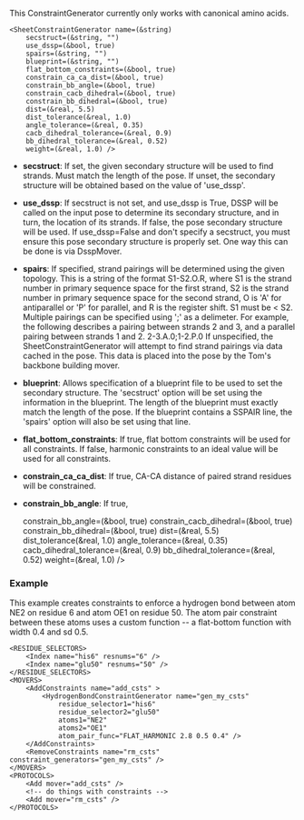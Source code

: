 This ConstraintGenerator currently only works with canonical amino acids.


```
<SheetConstraintGenerator name=(&string)
    secstruct=(&string, "")
    use_dssp=(&bool, true)
    spairs=(&string, "")
    blueprint=(&string, "")
    flat_bottom_constraints=(&bool, true)
    constrain_ca_ca_dist=(&bool, true)
    constrain_bb_angle=(&bool, true)
    constrain_cacb_dihedral=(&bool, true)
    constrain_bb_dihedral=(&bool, true)
    dist=(&real, 5.5)
    dist_tolerance(&real, 1.0)
    angle_tolerance=(&real, 0.35)
    cacb_dihedral_tolerance=(&real, 0.9)
    bb_dihedral_tolerance=(&real, 0.52)
    weight=(&real, 1.0) />
```

* **secstruct**: If set, the given secondary structure will be used to find strands.  Must match the length of the pose.  If unset, the secondary structure will be obtained based on the value of 'use_dssp'.

* **use_dssp**: If secstruct is not set, and use_dssp is True, DSSP will be called on the input pose to determine its secondary structure, and in turn, the location of its strands. If false, the pose secondary structure will be used.  If use_dssp=False and don't specify a secstruct, you must ensure this pose secondary structure is properly set. One way this can be done is via DsspMover.

* **spairs**: If specified, strand pairings will be determined using the given topology.  This is a string of the format S1-S2.O.R, where S1 is the strand number in primary sequence space for the first strand, S2 is the strand number in primary sequence space for the second strand, O is 'A' for antiparallel or 'P' for parallel, and R is the register shift. S1 must be < S2. Multiple pairings can be specified using ';' as a delimeter. For example, the following describes a pairing between strands 2 and 3, and a parallel pairing between strands 1 and 2.
    2-3.A.0;1-2.P.0
If unspecified, the SheetConstraintGenerator will attempt to find strand pairings via data cached in the pose.  This data is placed into the pose by the Tom's backbone building mover.

* **blueprint**: Allows specification of a blueprint file to be used to set the secondary structure. The 'secstruct' option will be set using the information in the blueprint. The length of the blueprint must exactly match the length of the pose. If the blueprint contains a SSPAIR line, the 'spairs' option will also be set using that line.

* **flat_bottom_constraints**: If true, flat bottom constraints will be used for all constraints.  If false, harmonic constraints to an ideal value will be used for all constraints.

* **constrain_ca_ca_dist**: If true, CA-CA distance of paired strand residues will be constrained.
* **constrain_bb_angle**: If true, 

    constrain_bb_angle=(&bool, true)
    constrain_cacb_dihedral=(&bool, true)
    constrain_bb_dihedral=(&bool, true)
    dist=(&real, 5.5)
    dist_tolerance(&real, 1.0)
    angle_tolerance=(&real, 0.35)
    cacb_dihedral_tolerance=(&real, 0.9)
    bb_dihedral_tolerance=(&real, 0.52)
    weight=(&real, 1.0) />

### Example

This example creates constraints to enforce a hydrogen bond between atom NE2 on residue 6 and atom OE1 on residue 50. The atom pair constraint between these atoms uses a custom function -- a flat-bottom function with width 0.4 and sd 0.5.

```
<RESIDUE_SELECTORS>
    <Index name="his6" resnums="6" />
    <Index name="glu50" resnums="50" />
</RESIDUE_SELECTORS>
<MOVERS>
    <AddConstraints name="add_csts" >
        <HydrogenBondConstraintGenerator name="gen_my_csts"
            residue_selector1="his6"
            residue_selector2="glu50"
            atoms1="NE2"
            atoms2="OE1" 
            atom_pair_func="FLAT_HARMONIC 2.8 0.5 0.4" />
    </AddConstraints>
    <RemoveConstraints name="rm_csts" constraint_generators="gen_my_csts" />
</MOVERS>
<PROTOCOLS>
    <Add mover="add_csts" />
    <!-- do things with constraints -->
    <Add mover="rm_csts" />
</PROTOCOLS>
```